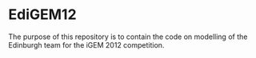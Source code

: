 EdiGEM12
========

The purpose of this repository is to contain the code on modelling of the Edinburgh team for the iGEM 2012 competition. 